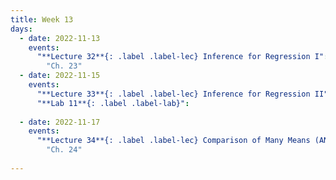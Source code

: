 ```yaml
---
title: Week 13
days:
  - date: 2022-11-13
    events:
      "**Lecture 32**{: .label .label-lec} Inference for Regression I":
        "Ch. 23"
  - date: 2022-11-15
    events:
      "**Lecture 33**{: .label .label-lec} Inference for Regression II": 
      "**Lab 11**{: .label .label-lab}":
      
  - date: 2022-11-17
    events:
      "**Lecture 34**{: .label .label-lec} Comparison of Many Means (ANOVA)":
        "Ch. 24"
      
---
```

